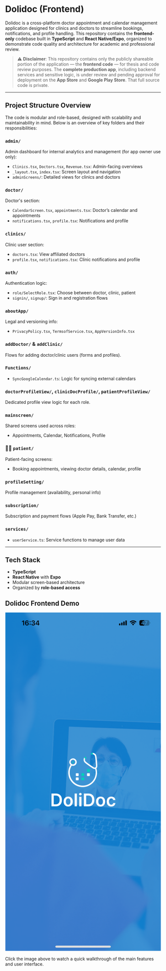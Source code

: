 # Dolidoc (Frontend)

Dolidoc is a cross-platform doctor appointment and calendar management application designed for clinics and doctors to streamline bookings, notifications, and profile handling. This repository contains the **frontend-only** codebase built in **TypeScript** and **React Native/Expo**, organized to demonstrate code quality and architecture for academic and professional review.

> ⚠️ **Disclaimer**: This repository contains only the publicly shareable portion of the application — the **frontend code** — for thesis and code review purposes. The **complete production app**, including backend services and sensitive logic, is under review and pending approval for deployment on the **App Store** and **Google Play Store**. That full source code is private.

---

## Project Structure Overview

The code is modular and role-based, designed with scalability and maintainability in mind. Below is an overview of key folders and their responsibilities:

###  `admin/`
Admin dashboard for internal analytics and management (for app owner use only):
- `Clinics.tsx`, `Doctors.tsx`, `Revenue.tsx`: Admin-facing overviews
- `_layout.tsx`, `index.tsx`: Screen layout and navigation
- `adminScreens/`: Detailed views for clinics and doctors

###  `doctor/`
Doctor's section:
- `CalendarScreen.tsx`, `appointments.tsx`: Doctor’s calendar and appointments
- `notifications.tsx`, `profile.tsx`: Notifications and profile

### `clinics/`
Clinic user section:
- `doctors.tsx`: View affiliated doctors
- `profile.tsx`, `notifications.tsx`: Clinic notifications and profile

###  `auth/`
Authentication logic:
- `role/SelectRole.tsx`: Choose between doctor, clinic, patient
- `signin/`, `signup/`: Sign in and registration flows

###  `aboutApp/`
Legal and versioning info:
- `PrivacyPolicy.tsx`, `TermsofService.tsx`, `AppVersionInfo.tsx`

###  `addDoctor/` & `addClinic/`
Flows for adding doctor/clinic users (forms and profiles).

###  `Functions/`
- `SyncGoogleCalendar.ts`: Logic for syncing external calendars

###  `doctorProfileView/`, `clinicDocProfile/`, `patientProfileView/`
Dedicated profile view logic for each role.

###  `mainscreen/`
Shared screens used across roles:
- Appointments, Calendar, Notifications, Profile

### 🧑‍⚕ `patient/`
Patient-facing screens:
- Booking appointments, viewing doctor details, calendar, profile

###  `profileSetting/`
Profile management (availability, personal info)

###  `subscription/`
Subscription and payment flows (Apple Pay, Bank Transfer, etc.)

###  `services/`
- `userService.ts`: Service functions to manage user data

---

## Tech Stack

- **TypeScript**
- **React Native** with **Expo**
- Modular screen-based architecture
- Organized by **role-based access**



##  Dolidoc Frontend Demo

<a href="https://youtube.com/shorts/QBguoBBh4w4">
  <img src="IMG_0860.PNG" alt="Dolidoc Demo" width="600"/>
</a>

Click the image above to watch a quick walkthrough of the main features and user interface.
